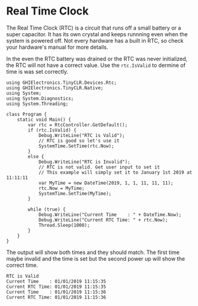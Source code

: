 # Real Time Clock

The Real Time Clock (RTC) is a circuit that runs off a small battery or a super capacitor. It has its own crystal and keeps runnning even when the system is powered off. Not every hardware has a built in RTC, so check your hardware's manual for more details.

In the even the RTC battery was drained or the RTC was never initialized, the RTC will not have a correct value. Use the `rtc.IsValid` to dermine of time is was set correctly.

```
using GHIElectronics.TinyCLR.Devices.Rtc;
using GHIElectronics.TinyCLR.Native;
using System;
using System.Diagnostics;
using System.Threading;

class Program {
    static void Main() {
        var rtc = RtcController.GetDefault();
        if (rtc.IsValid) {
            Debug.WriteLine("RTC is Valid");
            // RTC is good so let's use it
            SystemTime.SetTime(rtc.Now);
        }
        else {
            Debug.WriteLine("RTC is Invalid");
            // RTC is not valid. Get user input to set it
            // This example will simply set it to January 1st 2019 at 11:11:11
            var MyTime = new DateTime(2019, 1, 1, 11, 11, 11);
            rtc.Now = MyTime;
            SystemTime.SetTime(MyTime);
        }

        while (true) {
            Debug.WriteLine("Current Time    : " + DateTime.Now);
            Debug.WriteLine("Current RTC Time: " + rtc.Now);
            Thread.Sleep(1000);
        }
    }
}
```
The output will show both times and they should match. The first time maybe invalid and the time is set but the second power up will show the correct time.

```
RTC is Valid
Current Time    : 01/01/2019 11:15:35
Current RTC Time: 01/01/2019 11:15:35
Current Time    : 01/01/2019 11:15:36
Current RTC Time: 01/01/2019 11:15:36
```
